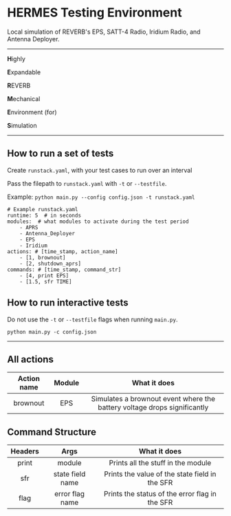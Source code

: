 # HERMES Testing Environment
Local simulation of REVERB's EPS, SATT-4 Radio, Iridium Radio, and Antenna Deployer.

---
<b>H</b>ighly

<b>E</b>xpandable

<b>R</b>EVERB

<b>M</b>echanical

<b>E</b>nvironment (for)

<b>S</b>imulation

---

## How to run a set of tests

Create `runstack.yaml`, with your test cases to run over an interval

Pass the filepath to `runstack.yaml` with `-t` or `--testfile`.

Example: `python main.py --config config.json -t runstack.yaml`

    # Example runstack.yaml
    runtime: 5  # in seconds
    modules:  # what modules to activate during the test period
        - APRS
        - Antenna_Deployer
        - EPS
        - Iridium
    actions: # [time_stamp, action_name]
        - [1, brownout]
        - [2, shutdown_aprs]
    commands: # [time_stamp, command_str]
        - [4, print EPS]
        - [1.5, sfr TIME]

## How to run interactive tests

Do not use the `-t` or `--testfile` flags when running `main.py`. 

`python main.py -c config.json`

---

## All actions
| Action name   |      Module      |  What it does |
|:----------:|:-------------:|:------:|
| brownout | EPS | Simulates a brownout event where the battery voltage drops significantly |


## Command Structure
| Headers   |      Args      |  What it does |
|:----------:|:-------------:|:------:|
| print | module | Prints all the stuff in the module |
| sfr | state field name | Prints the value of the state field in the SFR |
| flag | error flag name | Prints the status of the error flag in the SFR | 


